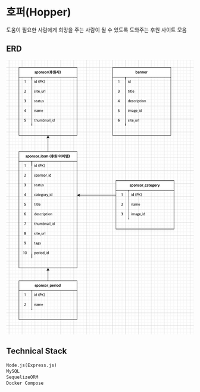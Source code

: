 # 호퍼(Hopper)

도움이 필요한 사람에게 희망을 주는 사람이 될 수 있도록 도와주는 후원 사이트 모음

## ERD

![ERD](/public/diagram.png)

## Technical Stack

```
Node.js(Express.js)
MySQL
SequelizeORM
Docker Compose
```
